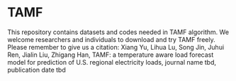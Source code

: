 # TAMF
This repository contains datasets and codes needed in TAMF algorithm.
We welcome researchers and individuals to download and try TAMF freely. 
Please remember to give us a citation: Xiang Yu, Lihua Lu, Song Jin, Juhui Ren, Jialin Liu, Zhigang Han, 
TAMF: a temperature aware load forecast model for prediction of U.S. regional electricity loads, journal name tbd, publication date tbd
